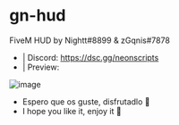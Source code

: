 # gn-hud
FiveM HUD by Nightt#8899 & zGqnis#7878

- | Discord: https://dsc.gg/neonscripts
- | Preview: 

![image](https://user-images.githubusercontent.com/89995463/172042109-057df06e-f7a5-470b-8162-363c6297e36a.png)



- Espero que os guste, disfrutadlo 🙂
- I hope you like it, enjoy it 🙂
